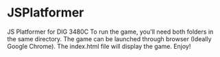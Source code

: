 # JSPlatformer
JS Platformer for DIG 3480C
To run the game, you'll need both folders in the same directory. The game can be launched through browser (Ideally Google Chrome).
The index.html file will display the game.
Enjoy!
